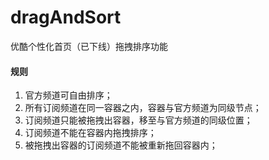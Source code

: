 # dragAndSort


优酷个性化首页（已下线）拖拽排序功能

#### 规则

1. 官方频道可自由排序；
2. 所有订阅频道在同一容器之内，容器与官方频道为同级节点；
3. 订阅频道只能被拖拽出容器，移至与官方频道的同级位置；
4. 订阅频道不能在容器内拖拽排序；
5. 被拖拽出容器的订阅频道不能被重新拖回容器内； 